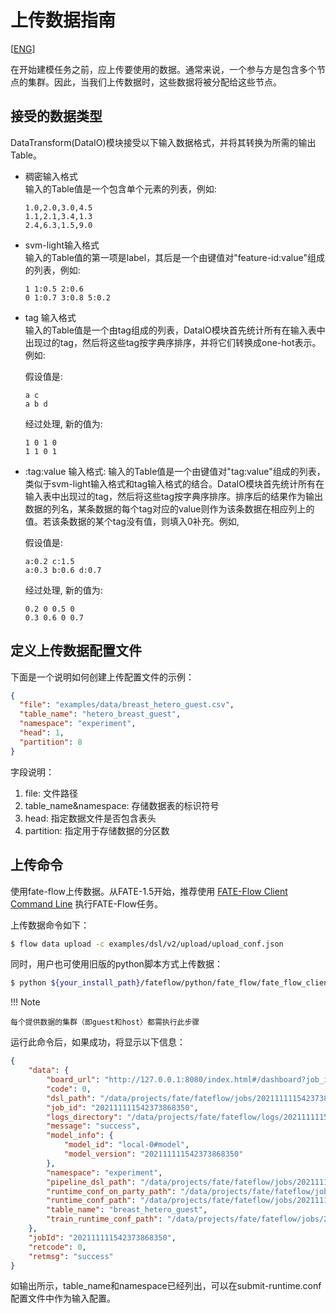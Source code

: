 # 上传数据指南

[[ENG](upload_data_guide.md)]

在开始建模任务之前，应上传要使用的数据。通常来说，一个参与方是包含多个节点的集群。因此，当我们上传数据时，这些数据将被分配给这些节点。

## 接受的数据类型

DataTransform(DataIO)模块接受以下输入数据格式，并将其转换为所需的输出Table。

  - 稠密输入格式  
    输入的Table值是一个包含单个元素的列表，例如:

    ```
    1.0,2.0,3.0,4.5
    1.1,2.1,3.4,1.3
    2.4,6.3,1.5,9.0
    ```

  - svm-light输入格式  
    输入的Table值的第一项是label，其后是一个由键值对"feature-id:value"组成的列表，例如:

    ``` 
    1 1:0.5 2:0.6
    0 1:0.7 3:0.8 5:0.2
    ```

  - tag
    输入格式  
    输入的Table值是一个由tag组成的列表，DataIO模块首先统计所有在输入表中出现过的tag，然后将这些tag按字典序排序，并将它们转换成one-hot表示。例如: 
    
    假设值是:

    ``` 
    a c
    a b d
    ```
    
    经过处理, 新的值为:

    ``` 
    1 0 1 0
    1 1 0 1
    ```


  - :tag:value 输入格式:
    输入的Table值是一个由键值对"tag:value"组成的列表，类似于svm-light输入格式和tag输入格式的结合。DataIO模块首先统计所有在输入表中出现过的tag，然后将这些tag按字典序排序。排序后的结果作为输出数据的列名，某条数据的每个tag对应的value则作为该条数据在相应列上的值。若该条数据的某个tag没有值，则填入0补充。例如,
    
    假设值是:

    ```
    a:0.2 c:1.5
    a:0.3 b:0.6 d:0.7
    ```
    
    经过处理, 新的值为:

    ``` 
    0.2 0 0.5 0
    0.3 0.6 0 0.7
    ```

## 定义上传数据配置文件

下面是一个说明如何创建上传配置文件的示例：

```json
{
  "file": "examples/data/breast_hetero_guest.csv",
  "table_name": "hetero_breast_guest",
  "namespace": "experiment",
  "head": 1,
  "partition": 8
}
```

字段说明：

1.  file: 文件路径
2.  table\_name\&namespace: 存储数据表的标识符号
3.  head: 指定数据文件是否包含表头
4.  partition: 指定用于存储数据的分区数

## 上传命令

使用fate-flow上传数据。从FATE-1.5开始，推荐使用 [FATE-Flow Client Command
Line](https://github.com/FederatedAI/FATE-Flow/blob/main/doc/cli)
执行FATE-Flow任务。

上传数据命令如下：

```bash
$ flow data upload -c examples/dsl/v2/upload/upload_conf.json
```

同时，用户也可使用旧版的python脚本方式上传数据：

```bash
$ python ${your_install_path}/fateflow/python/fate_flow/fate_flow_client.py -f upload -c examples/dsl/v2/upload/upload_conf.json
```

!!! Note

    每个提供数据的集群（即guest和host）都需执行此步骤

运行此命令后，如果成功，将显示以下信息：

```json
{
    "data": {
        "board_url": "http://127.0.0.1:8080/index.html#/dashboard?job_id=202111111542373868350&role=local&party_id=0",
        "code": 0,
        "dsl_path": "/data/projects/fate/fateflow/jobs/202111111542373868350/job_dsl.json",
        "job_id": "202111111542373868350",
        "logs_directory": "/data/projects/fate/fateflow/logs/202111111542373868350",
        "message": "success",
        "model_info": {
            "model_id": "local-0#model",
            "model_version": "202111111542373868350"
        },
        "namespace": "experiment",
        "pipeline_dsl_path": "/data/projects/fate/fateflow/jobs/202111111542373868350/pipeline_dsl.json",
        "runtime_conf_on_party_path": "/data/projects/fate/fateflow/jobs/202111111542373868350/local/0/job_runtime_on_party_conf.json",
        "runtime_conf_path": "/data/projects/fate/fateflow/jobs/202111111542373868350/job_runtime_conf.json",
        "table_name": "breast_hetero_guest",
        "train_runtime_conf_path": "/data/projects/fate/fateflow/jobs/202111111542373868350/train_runtime_conf.json"
    },
    "jobId": "202111111542373868350",
    "retcode": 0,
    "retmsg": "success"
}
```

如输出所示，table\_name和namespace已经列出，可以在submit-runtime.conf配置文件中作为输入配置。
